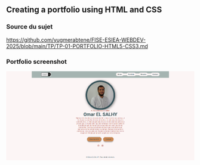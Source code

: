 ## Creating a portfolio using HTML and CSS

### Source du sujet
https://github.com/yugmerabtene/FISE-ESIEA-WEBDEV-2025/blob/main/TP/TP-01-PORTFOLIO-HTML5-CSS3.md


### Portfolio screenshot
![portfolio-screenshot.png](6-Webpage%20files/miscellaneous/portfolio-screenshot.png)